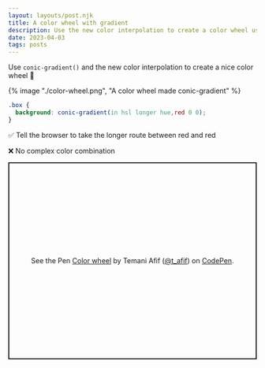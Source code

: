 ```yaml
---
layout: layouts/post.njk
title: A color wheel with gradient
description: Use the new color interpolation to create a color wheel using conic-gradient()
date: 2023-04-03
tags: posts
---
```

Use `conic-gradient()` and the new color interpolation to create a nice color wheel 🤩

{% image "./color-wheel.png", "A color wheel made conic-gradient" %}

```css
.box {
  background: conic-gradient(in hsl longer hue,red 0 0);
}
```

✅ Tell the browser to take the longer route between red and red

❌ No complex color combination


<p class="codepen" data-height="400" data-default-tab="result" data-slug-hash="XWPvgZo" data-preview="true" data-user="t_afif" style="height: 400px; box-sizing: border-box; display: flex; align-items: center; justify-content: center; border: 2px solid; margin: 1em 0; padding: 1em;">
  <span>See the Pen <a href="https://codepen.io/t_afif/pen/XWPvgZo">
  Color wheel</a> by Temani Afif (<a href="https://codepen.io/t_afif">@t_afif</a>)
  on <a href="https://codepen.io">CodePen</a>.</span>
</p>
<script async src="https://cpwebassets.codepen.io/assets/embed/ei.js"></script>

